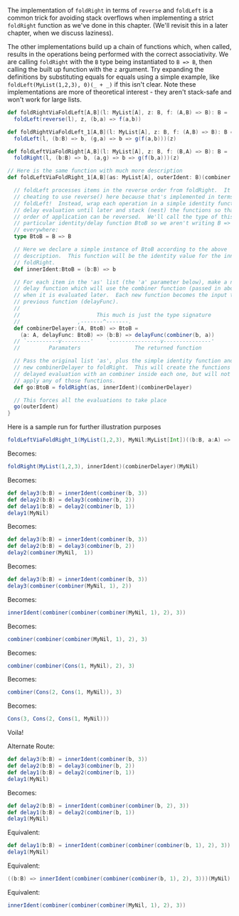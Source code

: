 The implementation of `foldRight` in terms of `reverse` and `foldLeft` is a common trick for avoiding stack overflows
when implementing a strict `foldRight` function as we've done in this chapter. (We'll revisit this in a later chapter,
when we discuss laziness).

The other implementations build up a chain of functions which, when called, results in the operations being performed
with the correct associativity. We are calling `foldRight` with the `B` type being instantiated to `B => B`, then
calling the built up function with the `z` argument. Try expanding the definitions by substituting equals for equals
using a simple example, like `foldLeft(MyList(1,2,3), 0)(_ + _)` if this isn't clear. Note these implementations are
more of theoretical interest - they aren't stack-safe and won't work for large lists.

```scala
def foldRightViaFoldLeft[A,B](l: MyList[A], z: B, f: (A,B) => B): B =
  foldLeft(reverse(l), z, (b,a) => f(a,b))

def foldRightViaFoldLeft_1[A,B](l: MyList[A], z: B, f: (A,B) => B): B =
  foldLeft(l, (b:B) => b, (g,a) => b => g(f(a,b)))(z)

def foldLeftViaFoldRight[A,B](l: MyList[A], z: B, f: (B,A) => B): B =
  foldRight(l, (b:B) => b, (a,g) => b => g(f(b,a)))(z)

// Here is the same function with much more description
def foldLeftViaFoldRight_1[A,B](as: MyList[A], outerIdent: B)(combiner: (B, A) => B): B = {

  // foldLeft processes items in the reverse order from foldRight.  It's
  // cheating to use reverse() here because that's implemented in terms of
  // foldLeft!  Instead, wrap each operation in a simple identity function to
  // delay evaluation until later and stack (nest) the functions so that the
  // order of application can be reversed.  We'll call the type of this
  // particular identity/delay function BtoB so we aren't writing B => B
  // everywhere:
  type BtoB = B => B

  // Here we declare a simple instance of BtoB according to the above
  // description.  This function will be the identity value for the inner
  // foldRight.
  def innerIdent:BtoB = (b:B) => b

  // For each item in the 'as' list (the 'a' parameter below), make a new
  // delay function which will use the combiner function (passed in above)
  // when it is evaluated later.  Each new function becomes the input to the
  // previous function (delayFunc).
  //
  //                        This much is just the type signature
  //                  ,-------^-------.
  def combinerDelayer:(A, BtoB) => BtoB =
    (a: A, delayFunc: BtoB) => (b:B) => delayFunc(combiner(b, a))
  // `----------v---------'    `----------------v---------------'
  //         Paramaters                 The returned function

  // Pass the original list 'as', plus the simple identity function and the
  // new combinerDelayer to foldRight.  This will create the functions for
  // delayed evaluation with an combiner inside each one, but will not
  // apply any of those functions.
  def go:BtoB = foldRight(as, innerIdent)(combinerDelayer)

  // This forces all the evaluations to take place
  go(outerIdent)
}
```

Here is a sample run for further illustration purposes

```scala
foldLeftViaFoldRight_1(MyList(1,2,3), MyNil:MyList[Int])((b:B, a:A) => Cons(a, b))
```

Becomes:

```scala
foldRight(MyList(1,2,3), innerIdent)(combinerDelayer)(MyNil)
```

Becomes:

```scala
def delay3(b:B) = innerIdent(combiner(b, 3))
def delay2(b:B) = delay3(combiner(b, 2))
def delay1(b:B) = delay2(combiner(b, 1))
delay1(MyNil)
```

Becomes:

```scala
def delay3(b:B) = innerIdent(combiner(b, 3))
def delay2(b:B) = delay3(combiner(b, 2))
delay2(combiner(MyNil,  1))
```

Becomes:

```scala
def delay3(b:B) = innerIdent(combiner(b, 3))
delay3(combiner(combiner(MyNil, 1), 2))
```

Becomes:

```scala
innerIdent(combiner(combiner(combiner(MyNil, 1), 2), 3))
```

Becomes:
```scala
combiner(combiner(combiner(MyNil, 1), 2), 3)
```

Becomes:
```scala
combiner(combiner(Cons(1, MyNil), 2), 3)
```

Becomes:
```scala
combiner(Cons(2, Cons(1, MyNil)), 3)
```

Becomes:
```scala
Cons(3, Cons(2, Cons(1, MyNil)))
```

Voila!


Alternate Route:
```scala
def delay3(b:B) = innerIdent(combiner(b, 3))
def delay2(b:B) = delay3(combiner(b, 2))
def delay1(b:B) = delay2(combiner(b, 1))
delay1(MyNil)
```

Becomes:
```scala
def delay2(b:B) = innerIdent(combiner(combiner(b, 2), 3))
def delay1(b:B) = delay2(combiner(b, 1))
delay1(MyNil)
```

Equivalent:
```scala
def delay1(b:B) = innerIdent(combiner(combiner(combiner(b, 1), 2), 3))
delay1(MyNil)
```

Equivalent:
```scala
((b:B) => innerIdent(combiner(combiner(combiner(b, 1), 2), 3)))(MyNil)
```

Equivalent:
```scala
innerIdent(combiner(combiner(combiner(MyNil, 1), 2), 3))
```
